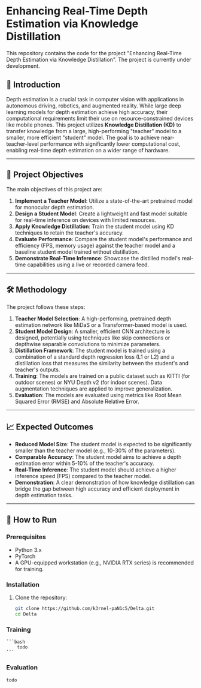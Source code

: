 # Enhancing Real-Time Depth Estimation via Knowledge Distillation

This repository contains the code for the project "Enhancing Real-Time Depth Estimation via Knowledge Distillation". The project is currently under development.

## 📝 Introduction

Depth estimation is a crucial task in computer vision with applications in autonomous driving, robotics, and augmented reality. While large deep learning models for depth estimation achieve high accuracy, their computational requirements limit their use on resource-constrained devices like mobile phones. This project utilizes **Knowledge Distillation (KD)** to transfer knowledge from a large, high-performing "teacher" model to a smaller, more efficient "student" model. The goal is to achieve near-teacher-level performance with significantly lower computational cost, enabling real-time depth estimation on a wider range of hardware.

---

## 🎯 Project Objectives

The main objectives of this project are:
1.  **Implement a Teacher Model**: Utilize a state-of-the-art pretrained model for monocular depth estimation.
2.  **Design a Student Model**: Create a lightweight and fast model suitable for real-time inference on devices with limited resources.
3.  **Apply Knowledge Distillation**: Train the student model using KD techniques to retain the teacher's accuracy.
4.  **Evaluate Performance**: Compare the student model's performance and efficiency (FPS, memory usage) against the teacher model and a baseline student model trained without distillation.
5.  **Demonstrate Real-Time Inference**: Showcase the distilled model's real-time capabilities using a live or recorded camera feed.

---

## 🛠️ Methodology

The project follows these steps:

1.  **Teacher Model Selection**: A high-performing, pretrained depth estimation network like MiDaS or a Transformer-based model is used.
2.  **Student Model Design**: A smaller, efficient CNN architecture is designed, potentially using techniques like skip connections or depthwise separable convolutions to minimize parameters.
3.  **Distillation Framework**: The student model is trained using a combination of a standard depth regression loss (L1 or L2) and a distillation loss that measures the similarity between the student's and teacher's outputs.
4.  **Training**: The models are trained on a public dataset such as KITTI (for outdoor scenes) or NYU Depth v2 (for indoor scenes). Data augmentation techniques are applied to improve generalization.
5.  **Evaluation**: The models are evaluated using metrics like Root Mean Squared Error (RMSE) and Absolute Relative Error.

---

## 📈 Expected Outcomes

* **Reduced Model Size**: The student model is expected to be significantly smaller than the teacher model (e.g., 10-30% of the parameters).
* **Comparable Accuracy**: The student model aims to achieve a depth estimation error within 5-10% of the teacher's accuracy.
* **Real-Time Inference**: The student model should achieve a higher inference speed (FPS) compared to the teacher model.
* **Demonstration**: A clear demonstration of how knowledge distillation can bridge the gap between high accuracy and efficient deployment in depth estimation tasks.

---

## 🚀 How to Run

### Prerequisites
* Python 3.x
* PyTorch
* A GPU-equipped workstation (e.g., NVIDIA RTX series) is recommended for training.

### Installation
1.  Clone the repository:
    ```bash
    git clone https://github.com/k3rnel-paN1c5/Delta.git
    cd Delta
    ```

### Training
    ```bash
        todo
    ```

### Evaluation
    todo